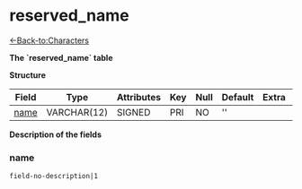 # reserved\_name

[<-Back-to:Characters](database-characters.md)

**The \`reserved\_name\` table**

**Structure**

| Field     | Type        | Attributes | Key | Null | Default | Extra | Comment |
| --------- | ----------- | ---------- | --- | ---- | ------- | ----- | ------- |
| [name][1] | VARCHAR(12) | SIGNED     | PRI | NO   | ''      |       |         |
 
[1]: #name

**Description of the fields**

### name

`field-no-description|1`
